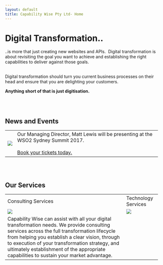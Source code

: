 ```yaml
---
layout: default
title: Capability Wise Pty Ltd- Home
---
```


# Digital Transformation..

..is more that just creating new websites and APIs.  Digital transformation is about revisiting the goal you want to achieve and establishing the right capabilities to deliver against those goals.

<br/>
Digital transformation should turn you current business processes on their head and ensure that you are delighting your customers.

**Anything short of that is just digitisation.**

<br/><br/>

<div class="content-block-1">
<h2>News and Events</h2>
<table>
<tr>
<td>
<a href="https://goo.gl/TaS2Ba"><img src="{{site.url | absolute}}/images/SydneySummit.jpg"/></a>
</td>
<td>
Our Managing Director, Matt Lewis will be presenting at the WSO2 Sydney Summit 2017.  
<br/><br/><a href="https://goo.gl/TaS2Ba">Book your tickets today.</a>
</td>
</tr>
</table>
</div>

<br/><br/>

<div class="content-block-2">
<h2>Our Services</h2>

<table>
<tr>
<td>Consulting Services</td>
<td>Technology Services</td>
</tr>
<tr>
<td><img src="{{site.url | absolute}}/images/product-2.png"/></td>
<td><img src="{{site.url | absolute}}/images/product-3.png"/></td>
</tr>
<tr>
<td>Capability Wise can assist with all your digital transformation needs.  We provide consulting services across the full transformation lifecycle from helping you establish a clear vision, through to execution of your transformation strategy, and ultimately establishment of the appropriate capabilities to sustain your market advantage.</td>
<td></td>
</tr>
</table>

</div>
